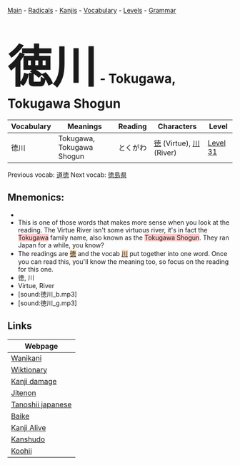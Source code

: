 <style> bigfont {font-size: 100px}</style>
[Main](../README.md) -
[Radicals](../radicals.md) -
[Kanjis](../kanjis.md) -
[Vocabulary](../vocabulary.md) -
[Levels](../levels.md) -
[Grammar](../grammar.md)
# <bigfont> 徳川</bigfont> - Tokugawa, Tokugawa Shogun 

| Vocabulary | Meanings | Reading | Characters | Level |
| --- | --- | --- | --- | --- |
| 徳川 | Tokugawa, Tokugawa Shogun | とくがわ |  [徳](../kanjis/徳.md) (Virtue), [川](../kanjis/川.md) (River) | [Level 31](../levels/wk_level31.md) |

Previous vocab: [道徳](道徳.md) Next vocab: [徳島県](徳島県.md) 

## Mnemonics:

* 
* This is one of those words that makes more sense when you look at the reading. The Virtue River isn't some virtuous river, it's in fact the <span style="background-color:#ffcccb"> Tokugawa</span> family name, also known as the <span style="background-color:#ffcccb"> Tokugawa Shogun</span>. They ran Japan for a while, you know?
* The readings are <span style="background-color:#fed8b1"> [徳](https://jisho.org/search/徳)</span> and the vocab <span style="background-color:#fed8b1"> [川](https://jisho.org/search/川)</span> put together into one word. Once you can read this, you'll know the meaning too, so focus on the reading for this one.
* 徳, 川
* Virtue, River
* [sound:徳川_b.mp3]
* [sound:徳川_g.mp3]


## Links 

| Webpage |
| --- |
| [Wanikani          ](https://www.wanikani.com/kanji/徳川) |
| [Wiktionary        ](https://en.wiktionary.org/wiki/徳川) |
| [Kanji damage      ](http://www.kanjidamage.com/kanji/search?utf8=✓&q=徳川) |
| [Jitenon           ](https://jitenon.com/kanji/徳川) |
| [Tanoshii japanese ](https://www.tanoshiijapanese.com/dictionary/kanji.cfm?k=徳川) |
| [Baike             ](https://baike.baidu.com/item/徳川) |
| [Kanji Alive       ](https://app.kanjialive.com/徳川) |
| [Kanshudo          ](https://www.kanshudo.com/searchmn?q=徳川) |
| [Koohii            ](https://kanji.koohii.com/study/kanji/徳川) |
